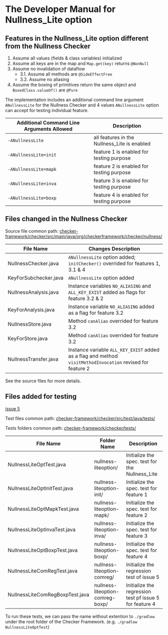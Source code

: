 # The Developer Manual for Nullness_Lite option
## Features in the Nullness_Lite option different from the Nullness Checker
1. Assume all values (fields & class variables) initialized
2. Assume all keys are in the map and `Map.get(key)` returns `@NonNull`
3. Assume no invalidation of dataflow
   - 3.1. Assume all methods are `@SideEffectFree` 
   - 3.2. Assume no aliasing
4. Assume the boxing of primitives return the same object and `BoxedClass.valueOf()` are `@Pure`

The implementation includes an additional command line argument `ANullnessLite` for the Nullness Checker and 4 values `ANullnessLite` option can accept for testing individual feature.

| Additional Command Line Arguments Allowed | Description |
|-|-|
|`-ANullnessLite`| all features in the Nullness_Lite is enabled |
|`-ANullnessLite=init`| feature 1 is enabled for testing purpose |
|`-ANullnessLite=mapk`| feature 2 is enabled for testing purpose |
|`-ANullnessLite=inva`| feature 3 is enabled for testing purpose |
|`-ANullnessLite=boxp`| feature 4 is enabled for testing purpose |

## Files changed in the Nullness Checker
Source file common path: [checker-framework/checker/src/main/java/org/checkerframework/checker/nullness/](https://github.com/979216944/checker-framework/tree/master/checker/src/main/java/org/checkerframework/checker/nullness)

|File Name|Changes Description|
|-|-|
|NullnessChecker.java|`ANullnessLite` option added; `initChecker()` overrided for features 1, 3.1 & 4|
|KeyForSubchecker.java|`ANullnessLite` option added|
|NullnessAnalysis.java|Instance variables `NO_ALIASING` and `ALL_KEY_EXIST` added as flags for feature 3.2 & 2|
|KeyForAnalysis.java|Instance variable `NO_ALIASING` added as a flag for feature 3.2|
|NullnessStore.java|Method `canAlias` overrided for feature 3.2|
|KeyForStore.java|Method `canAlias` overrided for feature 3.2|
|NullnessTransfer.java|Instance variable `ALL_KEY_EXIST` added as a flag and method `visitMethodInvocation` revised for feature 2|

See the source files for more details.

## Files added for testing
[issue 5](https://github.com/979216944/checker-framework/issues/5)

Test files common path: [checker-framework/checker/src/test/java/tests/](https://github.com/979216944/checker-framework/tree/master/checker/src/test/java)

Tests folders common path: [checker-framework/checker/tests/](https://github.com/979216944/checker-framework/tree/master/checker/tests)

|File Name| Folder Name | Description |
|-|-|-|
|NullnessLiteOptTest.java| nullness-liteoption/ |Initialize the spec. test for the Nullness_Lite|
|NullnessLiteOptInitTest.java| nullness-liteoption-init/ |Initialize the spec. test for feature 1|
|NullnessLiteOptMapkTest.java| nullness-liteoption-mapk/ |Initialize the spec. test for feature 2|
|NullnessLiteOptInvaTest.java| nullness-liteoption-inva/ |Initialize the spec. test for feature 3|
|NullnessLiteOptBoxpTest.java| nullness-liteoption-boxp/ |Initialize the spec. test for feature 4|
|NullnessLiteComRegTest.java| nullness-liteoption-comreg/ |Initialize the regression test of issue 5|
|NullnessLiteComRegBoxpTest.java| nullness-liteoption-comreg-boxp/ |Initialize the regression test pf issue 5 for feature 4|

To run these tests, we can pass the name without extention to `./gradlew` under the root folder of the Checker Framework.
(e.g. `./gradlew NullnessLiteOptTest`)
